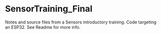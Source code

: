# SensorTraining_Final
Notes and source files from a Sensors introductory training. Code targeting an ESP32. See Readme for more info.
